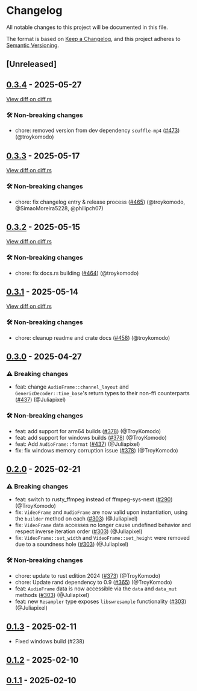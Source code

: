# Changelog

<!--
This file is automatically generated by our release process.
DO NOT edit it directly.
If you want to add a change log entry for this package,
please create a new file in /changes.d/<pr-number>.toml
Refer to the [README.md](/changes.d/README.md) for more information.
-->

All notable changes to this project will be documented in this file.

The format is based on [Keep a Changelog](https://keepachangelog.com/en/1.0.0/),
and this project adheres to [Semantic Versioning](https://semver.org/spec/v2.0.0.html).

## [Unreleased]

## [0.3.4](https://github.com/ScuffleCloud/scuffle/releases/tag/scuffle-ffmpeg-v0.3.4) - 2025-05-27

[View diff on diff.rs](https://diff.rs/scuffle-ffmpeg/0.3.3/scuffle-ffmpeg/0.3.4/Cargo.toml)

### 🛠️ Non-breaking changes

- chore: removed version from dev dependency `scuffle-mp4` ([#473](https://github.com/scufflecloud/scuffle/pull/473)) (@troykomodo)

## [0.3.3](https://github.com/ScuffleCloud/scuffle/releases/tag/scuffle-ffmpeg-v0.3.3) - 2025-05-17

[View diff on diff.rs](https://diff.rs/scuffle-ffmpeg/0.3.2/scuffle-ffmpeg/0.3.3/Cargo.toml)

### 🛠️ Non-breaking changes

- chore: fix changelog entry & release process ([#465](https://github.com/scufflecloud/scuffle/pull/465)) (@troykomodo, @SimaoMoreira5228, @philipch07)

## [0.3.2](https://github.com/ScuffleCloud/scuffle/releases/tag/scuffle-ffmpeg-v0.3.2) - 2025-05-15

[View diff on diff.rs](https://diff.rs/scuffle-ffmpeg/0.3.1/scuffle-ffmpeg/0.3.2/Cargo.toml)

### 🛠️ Non-breaking changes

- chore: fix docs.rs building ([#464](https://github.com/scufflecloud/scuffle/pull/464)) (@troykomodo)

## [0.3.1](https://github.com/ScuffleCloud/scuffle/releases/tag/scuffle-ffmpeg-v0.3.1) - 2025-05-14

[View diff on diff.rs](https://diff.rs/scuffle-ffmpeg/0.3.0/scuffle-ffmpeg/0.3.1/Cargo.toml)

### 🛠️ Non-breaking changes

- chore: cleanup readme and crate docs ([#458](https://github.com/scufflecloud/scuffle/pull/458)) (@troykomodo)

## [0.3.0](https://github.com/ScuffleCloud/scuffle/releases/tag/scuffle-ffmpeg-v0.3.0) - 2025-04-27

### ⚠️ Breaking changes

- feat: change `AudioFrame::channel_layout` and `GenericDecoder::time_base`'s return types to their non-ffi counterparts ([#437](https://github.com/scufflecloud/scuffle/pull/437)) (@Juliapixel)

### 🛠️ Non-breaking changes

- feat: add support for arm64 builds ([#378](https://github.com/scufflecloud/scuffle/pull/378)) (@TroyKomodo)
- feat: add support for windows builds ([#378](https://github.com/scufflecloud/scuffle/pull/378)) (@TroyKomodo)
- feat: Add `AudioFrame::format` ([#437](https://github.com/scufflecloud/scuffle/pull/437)) (@Juliapixel)
- fix: fix windows memory corruption issue ([#378](https://github.com/scufflecloud/scuffle/pull/378)) (@TroyKomodo)

## [0.2.0](https://github.com/ScuffleCloud/scuffle/releases/tag/scuffle-ffmpeg-v0.2.0) - 2025-02-21

### ⚠️ Breaking changes

- feat: switch to rusty_ffmpeg instead of ffmpeg-sys-next ([#290](https://github.com/scufflecloud/scuffle/pull/290)) (@TroyKomodo)
- fix: `VideoFrame` and `AudioFrame` are now valid upon instantiation, using the `builder` method on each ([#303](https://github.com/scufflecloud/scuffle/pull/303)) (@Juliapixel)
- fix: `VideoFrame` data accesses no longer cause undefined behavior and respect inverse iteration order ([#303](https://github.com/scufflecloud/scuffle/pull/303)) (@Juliapixel)
- fix: `VideoFrame::set_width` and `VideoFrame::set_height` were removed due to a soundness hole ([#303](https://github.com/scufflecloud/scuffle/pull/303)) (@Juliapixel)

### 🛠️ Non-breaking changes

- chore: update to rust edition 2024 ([#373](https://github.com/scufflecloud/scuffle/pull/373)) (@TroyKomodo)
- chore: Update rand dependency to 0.9 ([#365](https://github.com/scufflecloud/scuffle/pull/365)) (@TroyKomodo)
- feat: `AudioFrame` data is now accessible via the `data` and `data_mut` methods ([#303](https://github.com/scufflecloud/scuffle/pull/303)) (@Juliapixel)
- feat: new `Resampler` type exposes `libswresample` functionality ([#303](https://github.com/scufflecloud/scuffle/pull/303)) (@Juliapixel)

## [0.1.3](https://github.com/ScuffleCloud/scuffle/releases/tag/scuffle-ffmpeg-v0.1.3) - 2025-02-11

- Fixed windows build (#238)

## [0.1.2](https://github.com/ScuffleCloud/scuffle/releases/tag/scuffle-ffmpeg-v0.1.2) - 2025-02-10

## [0.1.1](https://github.com/ScuffleCloud/scuffle/releases/tag/scuffle-ffmpeg-v0.1.1) - 2025-02-10
